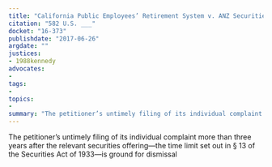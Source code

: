 ```yaml
---
title: "California Public Employees’ Retirement System v. ANZ Securities, Inc."
citation: "582 U.S. ___"
docket: "16-373"
publishdate: "2017-06-26"
argdate: ""
justices:
- 1988kennedy
advocates:
- 
tags:
- 
topics:
- 
summary: "The petitioner’s untimely filing of its individual complaint more than three years after the relevant securities offering—the time limit set out in § 13 of the Securities Act of 1933—is ground for dismissal"
---
```

The petitioner’s untimely filing of its individual complaint more than three years after the relevant securities offering—the time limit set out in § 13 of the Securities Act of 1933—is ground for dismissal

